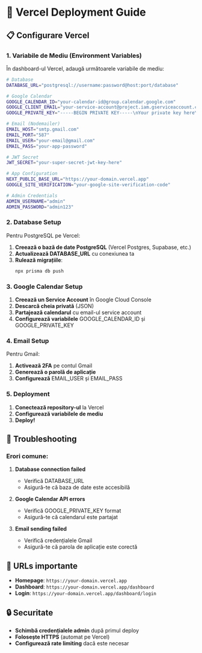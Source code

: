 # 🚀 Vercel Deployment Guide

## 📋 Configurare Vercel

### 1. **Variabile de Mediu (Environment Variables)**

În dashboard-ul Vercel, adaugă următoarele variabile de mediu:

```bash
# Database
DATABASE_URL="postgresql://username:password@host:port/database"

# Google Calendar
GOOGLE_CALENDAR_ID="your-calendar-id@group.calendar.google.com"
GOOGLE_CLIENT_EMAIL="your-service-account@project.iam.gserviceaccount.com"
GOOGLE_PRIVATE_KEY="-----BEGIN PRIVATE KEY-----\nYour private key here\n-----END PRIVATE KEY-----\n"

# Email (Nodemailer)
EMAIL_HOST="smtp.gmail.com"
EMAIL_PORT="587"
EMAIL_USER="your-email@gmail.com"
EMAIL_PASS="your-app-password"

# JWT Secret
JWT_SECRET="your-super-secret-jwt-key-here"

# App Configuration
NEXT_PUBLIC_BASE_URL="https://your-domain.vercel.app"
GOOGLE_SITE_VERIFICATION="your-google-site-verification-code"

# Admin Credentials
ADMIN_USERNAME="admin"
ADMIN_PASSWORD="admin123"
```

### 2. **Database Setup**

Pentru PostgreSQL pe Vercel:

1. **Creează o bază de date PostgreSQL** (Vercel Postgres, Supabase, etc.)
2. **Actualizează DATABASE_URL** cu conexiunea ta
3. **Rulează migrațiile**:
   ```bash
   npx prisma db push
   ```

### 3. **Google Calendar Setup**

1. **Creează un Service Account** în Google Cloud Console
2. **Descarcă cheia privată** (JSON)
3. **Partajează calendarul** cu email-ul service account
4. **Configurează variabilele** GOOGLE_CALENDAR_ID și GOOGLE_PRIVATE_KEY

### 4. **Email Setup**

Pentru Gmail:

1. **Activează 2FA** pe contul Gmail
2. **Generează o parolă de aplicație**
3. **Configurează** EMAIL_USER și EMAIL_PASS

### 5. **Deployment**

1. **Conectează repository-ul** la Vercel
2. **Configurează variabilele de mediu**
3. **Deploy!**

## 🔧 Troubleshooting

### Erori comune:

1. **Database connection failed**

   - Verifică DATABASE_URL
   - Asigură-te că baza de date este accesibilă

2. **Google Calendar API errors**

   - Verifică GOOGLE_PRIVATE_KEY format
   - Asigură-te că calendarul este partajat

3. **Email sending failed**
   - Verifică credențialele Gmail
   - Asigură-te că parola de aplicație este corectă

## 📱 URLs importante

- **Homepage**: `https://your-domain.vercel.app`
- **Dashboard**: `https://your-domain.vercel.app/dashboard`
- **Login**: `https://your-domain.vercel.app/dashboard/login`

## 🔒 Securitate

- **Schimbă credențialele admin** după primul deploy
- **Folosește HTTPS** (automat pe Vercel)
- **Configurează rate limiting** dacă este necesar
